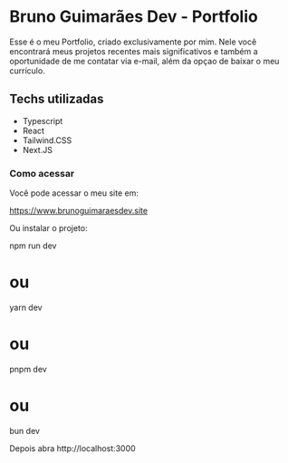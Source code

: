 # Bruno Guimarães Dev - Portfolio 

Esse é o meu Portfolio, criado exclusivamente por mim. Nele você encontrará meus projetos recentes mais significativos e também a oportunidade de me contatar via e-mail, além da opçao de baixar o meu currículo. 

## Techs utilizadas

- Typescript
- React
- Tailwind.CSS
- Next.JS

### Como acessar

Você pode acessar o meu site em:

https://www.brunoguimaraesdev.site

Ou instalar o projeto:

npm run dev
# ou
yarn dev
# ou
pnpm dev
# ou
bun dev

Depois abra http://localhost:3000
